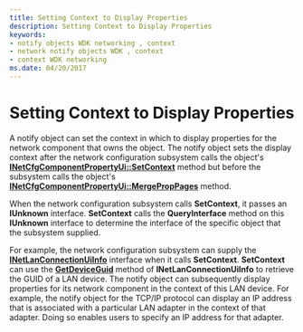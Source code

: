 ```yaml
---
title: Setting Context to Display Properties
description: Setting Context to Display Properties
keywords:
- notify objects WDK networking , context
- network notify objects WDK , context
- context WDK networking
ms.date: 04/20/2017
---
```


# Setting Context to Display Properties





A notify object can set the context in which to display properties for the network component that owns the object. The notify object sets the display context after the network configuration subsystem calls the object's [**INetCfgComponentPropertyUi::SetContext**](/previous-versions/windows/hardware/network/ff547752(v=vs.85)) method but before the subsystem calls the object's [**INetCfgComponentPropertyUi::MergePropPages**](/previous-versions/windows/hardware/network/ff547746(v=vs.85)) method.

When the network configuration subsystem calls **SetContext**, it passes an **IUnknown** interface. **SetContext** calls the **QueryInterface** method on this **IUnknown** interface to determine the interface of the specific object that the subsystem supplied.

For example, the network configuration subsystem can supply the [**INetLanConnectionUiInfo**](/previous-versions/windows/hardware/network/ff548005(v=vs.85)) interface when it calls **SetContext**. **SetContext** can use the [**GetDeviceGuid**](/previous-versions/windows/hardware/network/ff548012(v=vs.85)) method of **INetLanConnectionUiInfo** to retrieve the GUID of a LAN device. The notify object can subsequently display properties for its network component in the context of this LAN device. For example, the notify object for the TCP/IP protocol can display an IP address that is associated with a particular LAN adapter in the context of that adapter. Doing so enables users to specify an IP address for that adapter.

 

